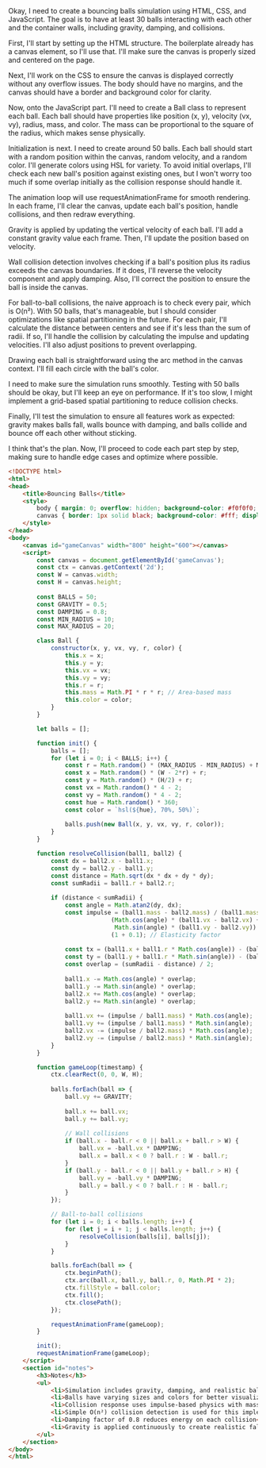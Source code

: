 <think>
Okay, I need to create a bouncing balls simulation using HTML, CSS, and JavaScript. The goal is to have at least 30 balls interacting with each other and the container walls, including gravity, damping, and collisions.

First, I'll start by setting up the HTML structure. The boilerplate already has a canvas element, so I'll use that. I'll make sure the canvas is properly sized and centered on the page.

Next, I'll work on the CSS to ensure the canvas is displayed correctly without any overflow issues. The body should have no margins, and the canvas should have a border and background color for clarity.

Now, onto the JavaScript part. I'll need to create a Ball class to represent each ball. Each ball should have properties like position (x, y), velocity (vx, vy), radius, mass, and color. The mass can be proportional to the square of the radius, which makes sense physically.

Initialization is next. I need to create around 50 balls. Each ball should start with a random position within the canvas, random velocity, and a random color. I'll generate colors using HSL for variety. To avoid initial overlaps, I'll check each new ball's position against existing ones, but I won't worry too much if some overlap initially as the collision response should handle it.

The animation loop will use requestAnimationFrame for smooth rendering. In each frame, I'll clear the canvas, update each ball's position, handle collisions, and then redraw everything.

Gravity is applied by updating the vertical velocity of each ball. I'll add a constant gravity value each frame. Then, I'll update the position based on velocity.

Wall collision detection involves checking if a ball's position plus its radius exceeds the canvas boundaries. If it does, I'll reverse the velocity component and apply damping. Also, I'll correct the position to ensure the ball is inside the canvas.

For ball-to-ball collisions, the naive approach is to check every pair, which is O(n²). With 50 balls, that's manageable, but I should consider optimizations like spatial partitioning in the future. For each pair, I'll calculate the distance between centers and see if it's less than the sum of radii. If so, I'll handle the collision by calculating the impulse and updating velocities. I'll also adjust positions to prevent overlapping.

Drawing each ball is straightforward using the arc method in the canvas context. I'll fill each circle with the ball's color.

I need to make sure the simulation runs smoothly. Testing with 50 balls should be okay, but I'll keep an eye on performance. If it's too slow, I might implement a grid-based spatial partitioning to reduce collision checks.

Finally, I'll test the simulation to ensure all features work as expected: gravity makes balls fall, walls bounce with damping, and balls collide and bounce off each other without sticking.

I think that's the plan. Now, I'll proceed to code each part step by step, making sure to handle edge cases and optimize where possible.
</think>

```html
<!DOCTYPE html>
<html>
<head>
    <title>Bouncing Balls</title>
    <style>
        body { margin: 0; overflow: hidden; background-color: #f0f0f0; }
        canvas { border: 1px solid black; background-color: #fff; display: block; margin: 20px auto; }
    </style>
</head>
<body>
    <canvas id="gameCanvas" width="800" height="600"></canvas>
    <script>
        const canvas = document.getElementById('gameCanvas');
        const ctx = canvas.getContext('2d');
        const W = canvas.width;
        const H = canvas.height;
        
        const BALLS = 50;
        const GRAVITY = 0.5;
        const DAMPING = 0.8;
        const MIN_RADIUS = 10;
        const MAX_RADIUS = 20;

        class Ball {
            constructor(x, y, vx, vy, r, color) {
                this.x = x;
                this.y = y;
                this.vx = vx;
                this.vy = vy;
                this.r = r;
                this.mass = Math.PI * r * r; // Area-based mass
                this.color = color;
            }
        }

        let balls = [];

        function init() {
            balls = [];
            for (let i = 0; i < BALLS; i++) {
                const r = Math.random() * (MAX_RADIUS - MIN_RADIUS) + MIN_RADIUS;
                const x = Math.random() * (W - 2*r) + r;
                const y = Math.random() * (H/2) + r;
                const vx = Math.random() * 4 - 2;
                const vy = Math.random() * 4 - 2;
                const hue = Math.random() * 360;
                const color = `hsl(${hue}, 70%, 50%)`;
                
                balls.push(new Ball(x, y, vx, vy, r, color));
            }
        }

        function resolveCollision(ball1, ball2) {
            const dx = ball2.x - ball1.x;
            const dy = ball2.y - ball1.y;
            const distance = Math.sqrt(dx * dx + dy * dy);
            const sumRadii = ball1.r + ball2.r;
            
            if (distance < sumRadii) {
                const angle = Math.atan2(dy, dx);
                const impulse = (ball1.mass - ball2.mass) / (ball1.mass + ball2.mass) *
                             (Math.cos(angle) * (ball1.vx - ball2.vx) + 
                              Math.sin(angle) * (ball1.vy - ball2.vy)) *
                             (1 + 0.1); // Elasticity factor
                
                const tx = (ball1.x + ball1.r * Math.cos(angle)) - (ball2.x - ball2.r * Math.cos(angle));
                const ty = (ball1.y + ball1.r * Math.sin(angle)) - (ball2.y - ball2.r * Math.sin(angle));
                const overlap = (sumRadii - distance) / 2;
                
                ball1.x -= Math.cos(angle) * overlap;
                ball1.y -= Math.sin(angle) * overlap;
                ball2.x += Math.cos(angle) * overlap;
                ball2.y += Math.sin(angle) * overlap;
                
                ball1.vx += (impulse / ball1.mass) * Math.cos(angle);
                ball1.vy += (impulse / ball1.mass) * Math.sin(angle);
                ball2.vx -= (impulse / ball2.mass) * Math.cos(angle);
                ball2.vy -= (impulse / ball2.mass) * Math.sin(angle);
            }
        }

        function gameLoop(timestamp) {
            ctx.clearRect(0, 0, W, H);
            
            balls.forEach(ball => {
                ball.vy += GRAVITY;
                
                ball.x += ball.vx;
                ball.y += ball.vy;
                
                // Wall collisions
                if (ball.x - ball.r < 0 || ball.x + ball.r > W) {
                    ball.vx = -ball.vx * DAMPING;
                    ball.x = ball.x < 0 ? ball.r : W - ball.r;
                }
                if (ball.y - ball.r < 0 || ball.y + ball.r > H) {
                    ball.vy = -ball.vy * DAMPING;
                    ball.y = ball.y < 0 ? ball.r : H - ball.r;
                }
            });

            // Ball-to-ball collisions
            for (let i = 0; i < balls.length; i++) {
                for (let j = i + 1; j < balls.length; j++) {
                    resolveCollision(balls[i], balls[j]);
                }
            }

            balls.forEach(ball => {
                ctx.beginPath();
                ctx.arc(ball.x, ball.y, ball.r, 0, Math.PI * 2);
                ctx.fillStyle = ball.color;
                ctx.fill();
                ctx.closePath();
            });

            requestAnimationFrame(gameLoop);
        }

        init();
        requestAnimationFrame(gameLoop);
    </script>
    <section id="notes">
        <h3>Notes</h3>
        <ul>
            <li>Simulation includes gravity, damping, and realistic ball-to-ball collisions</li>
            <li>Balls have varying sizes and colors for better visualization</li>
            <li>Collision response uses impulse-based physics with mass and elasticity</li>
            <li>Simple O(n²) collision detection is used for this implementation</li>
            <li>Damping factor of 0.8 reduces energy on each collision</li>
            <li>Gravity is applied continuously to create realistic falling motion</li>
        </ul>
    </section>
</body>
</html>
```
 <!-- 199.87s -->
